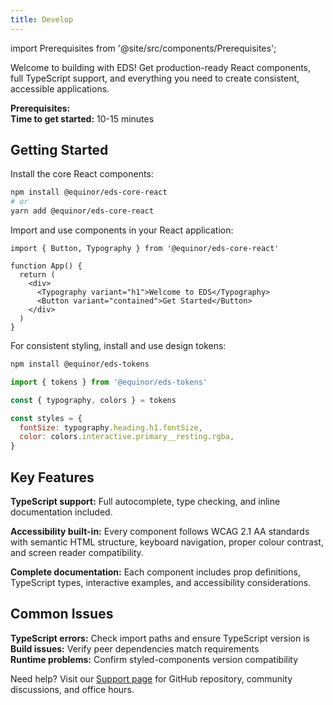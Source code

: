 ```yaml
---
title: Develop
---
```


import Prerequisites from '@site/src/components/Prerequisites';


Welcome to building with EDS! Get production-ready React components, full TypeScript support, and everything you need to create consistent, accessible applications.

**Prerequisites:** <Prerequisites minimal />  
**Time to get started:** 10-15 minutes

## Getting Started

Install the core React components:

```bash
npm install @equinor/eds-core-react
# or
yarn add @equinor/eds-core-react
```

Import and use components in your React application:

```tsx
import { Button, Typography } from '@equinor/eds-core-react'

function App() {
  return (
    <div>
      <Typography variant="h1">Welcome to EDS</Typography>
      <Button variant="contained">Get Started</Button>
    </div>
  )
}
```

For consistent styling, install and use design tokens:

```bash
npm install @equinor/eds-tokens
```

```javascript
import { tokens } from '@equinor/eds-tokens'

const { typography, colors } = tokens

const styles = {
  fontSize: typography.heading.h1.fontSize,
  color: colors.interactive.primary__resting.rgba,
}
```

## Key Features

**TypeScript support:** Full autocomplete, type checking, and inline documentation included.

**Accessibility built-in:** Every component follows WCAG 2.1 AA standards with semantic HTML structure, keyboard navigation, proper colour contrast, and screen reader compatibility.

**Complete documentation:** Each component includes prop definitions, TypeScript types, interactive examples, and accessibility considerations.

## Common Issues

**TypeScript errors:** Check import paths and ensure TypeScript version is <Prerequisites />  
**Build issues:** Verify peer dependencies match requirements  
**Runtime problems:** Confirm styled-components version compatibility

Need help? Visit our [Support page](../../../support/support.md) for GitHub repository, community discussions, and office hours.
